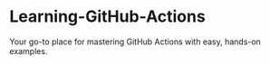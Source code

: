 # Learning-GitHub-Actions
Your go-to place for mastering GitHub Actions with easy, hands-on examples.
